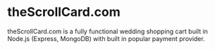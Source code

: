# theScrollCard.com

theScrollCard.com is a fully functional wedding shopping cart built in Node.js (Express, MongoDB) with built in popular payment provider.
